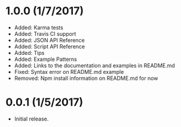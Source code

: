 # 1.0.0 (1/7/2017)

* Added: Karma tests
* Added: Travis CI support
* Added: JSON API Reference
* Added: Script API Reference
* Added: Tips
* Added: Example Patterns
* Added: Links to the documentation and examples in README.md
* Fixed: Syntax error on README.md example
* Removed: Npm install information on README.md for now

# 0.0.1 (1/5/2017)

* Initial release.
